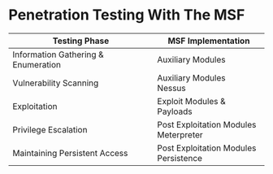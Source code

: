 # Penetration Testing With The MSF

|Testing Phase|MSF Implementation|
|---|---|
|Information Gathering & Enumeration|Auxiliary Modules|
|Vulnerability Scanning|Auxiliary Modules <br> Nessus|
|Exploitation|Exploit Modules & Payloads|
|Privilege Escalation|Post Exploitation Modules<br>Meterpreter|
|Maintaining Persistent Access|Post Exploitation Modules<br>Persistence|